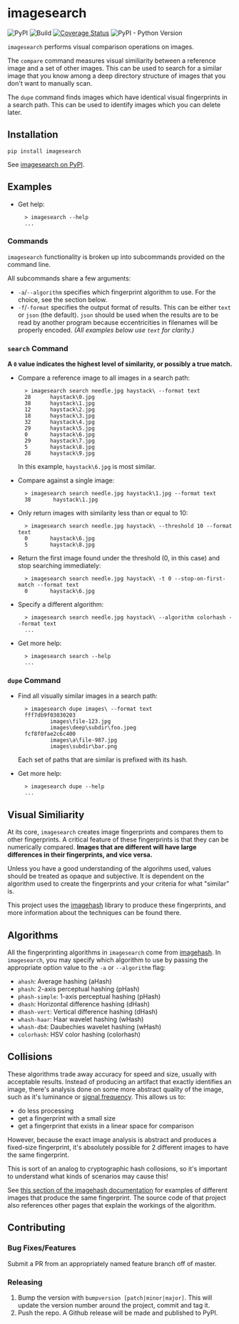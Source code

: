 # imagesearch

![PyPI](https://img.shields.io/pypi/v/imagesearch)
![Build](https://github.com/t-mart/imagesearch/workflows/Build/badge.svg?branch=master)
[![Coverage Status](https://coveralls.io/repos/github/t-mart/imagesearch/badge.svg?branch=master)](
https://coveralls.io/github/t-mart/imagesearch?branch=master)
![PyPI - Python Version](https://img.shields.io/pypi/pyversions/imagesearch)

`imagesearch` performs visual comparison operations on images.

The `compare` command measures visual similiarity between a reference image and a set of other
images. This can be used to search for a similar image that you know among a deep directory
structure of images that you don't want to manually scan.

The `dupe` command finds images which have identical visual fingerprints in a search path. This
can be used to identify images which you can delete later.

## Installation

    pip install imagesearch

See [imagesearch on PyPI](https://pypi.org/project/imagesearch/).

## Examples

- Get help:

        > imagesearch --help
        ...

### Commands

`imagesearch` functionality is broken up into subcommands provided on the command line.

All subcommands share a few arguments:

- `-a`/`--algorithm` specifies which fingerprint algorithm to use. For the choice, see the section
  below.
- `-f`/`-format` specifies the output format of results. This can be either `text` or `json` (the
  default). `json` should be used when the results are to be read by another program because
  eccentricities in filenames will be properly encoded. _(All examples below use `text` for
  clarity.)_

### `search` Command

**A `0` value indicates the highest level of similarity, or possibly a true match.**

- Compare a reference image to all images in a search path:

        > imagesearch search needle.jpg haystack\ --format text
        28      haystack\0.jpg
        38      haystack\1.jpg
        12      haystack\2.jpg
        18      haystack\3.jpg
        32      haystack\4.jpg
        29      haystack\5.jpg
        0       haystack\6.jpg
        29      haystack\7.jpg
        5       haystack\8.jpg
        28      haystack\9.jpg

    In this example, `haystack\6.jpg` is most similar.

- Compare against a single image:

        > imagesearch search needle.jpg haystack\1.jpg --format text
        38       haystack\1.jpg

- Only return images with similarity less than or equal to 10:

        > imagesearch search needle.jpg haystack\ --threshold 10 --format text
        0       haystack\6.jpg
        5       haystack\8.jpg

- Return the first image found under the threshold (0, in this case) and stop searching immediately:

        > imagesearch search needle.jpg haystack\ -t 0 --stop-on-first-match --format text
        0       haystack\6.jpg

- Specify a different algorithm:

        > imagesearch search needle.jpg haystack\ --algorithm colorhash --format text
        ...

- Get more help:

        > imagesearch search --help
        ...

### `dupe` Command

- Find all visually similar images in a search path:

        > imagesearch dupe images\ --format text
        fff7db9f03030203
                images\file-123.jpg
                images\deep\subdir\foo.jpeg
        fcf8f0fae2c6c400
                images\a\file-987.jpg
                images\subdir\bar.png

    Each set of paths that are similar is prefixed with its hash.

- Get more help:

        > imagesearch dupe --help
        ...

## Visual Similiarity

At its core, `imagesearch` creates image fingerprints and compares them to other fingerprints. A
critical feature of these fingerprints is that they can be numerically compared. **Images that are
different will have large differences in their fingerprints, and vice versa.**

Unless you have a good understanding of the algorihms used, values should be treated as opaque and
subjective. It is dependent on the algorithm used to create the fingerprints and your criteria for
what "similar" is.

This project uses the
[imagehash](https://github.com/JohannesBuchner/imagehash) library to produce these fingerprints, and
more information about the techniques can be found there.

## Algorithms

All the fingerprinting algorithms in `imagesearch` come from
[imagehash](https://github.com/JohannesBuchner/imagehash). In `imagesearch`, you may specify which
algorithm to use by passing the appropriate option value to the `-a` or `--algorithm` flag:

- `ahash`: Average hashing (aHash)
- `phash`: 2-axis perceptual hashing (pHash)
- `phash-simple`: 1-axis perceptual hashing (pHash)
- `dhash`: Horizontal difference hashing (dHash)
- `dhash-vert`: Vertical difference hashing (dHash)
- `whash-haar`: Haar wavelet hashing (wHash)
- `whash-db4`: Daubechies wavelet hashing (wHash)
- `colorhash`: HSV color hashing (colorhash)

## Collisions
These algorithms trade away accuracy for speed and size, usually with acceptable results. Instead of
producing an artifact that exactly identifies an image, there's analysis done on some more abstract
quality of the image, such as it's luminance or
[signal frequency](https://en.wikipedia.org/wiki/Discrete_cosine_transform). This allows us
to:
- do less processing
- get a fingerprint with a small size
- get a fingerprint that exists in a linear space for comparison

However, because the exact image analysis is abstract and produces a fixed-size fingerprint, it's
absolutely possible for 2 different images to have the same fingerprint.

This is sort of an analog to cryptographic hash collosions, so it's important to understand what
kinds of scenarios may cause this!

See
[this section of the imagehash documentation](
https://github.com/JohannesBuchner/imagehash#example-results) for examples of different images that
produce the same fingerprint. The source code of that project also references other pages that
explain the workings of the algorithm.

## Contributing

### Bug Fixes/Features

Submit a PR from an appropriately named feature branch off of master.

### Releasing

1. Bump the version with `bumpversion [patch|minor|major]`. This will update the version number
around the project, commit and tag it.
2. Push the repo. A Github release will be made and published to PyPI.
